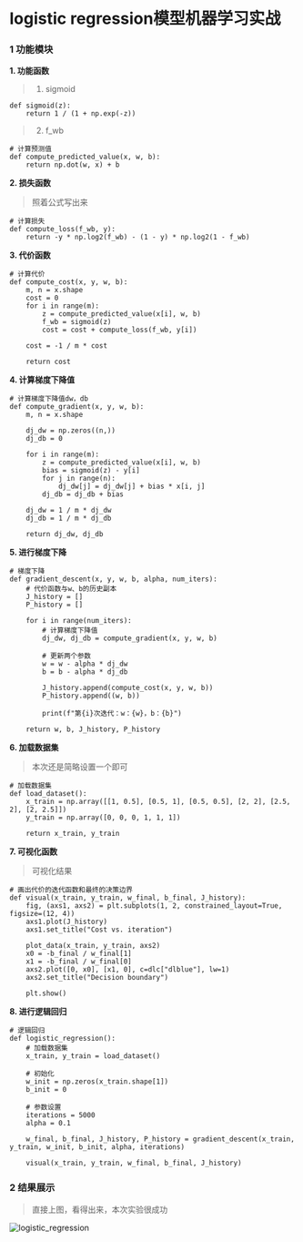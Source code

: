 # logistic regression模型机器学习实战

### 1 功能模块

**1. 功能函数**

> 1. sigmoid

```
def sigmoid(z):
    return 1 / (1 + np.exp(-z))
```

> 2. f_wb

```
# 计算预测值
def compute_predicted_value(x, w, b):
    return np.dot(w, x) + b
```

**2. 损失函数**

> 照着公式写出来

```
# 计算损失
def compute_loss(f_wb, y):
    return -y * np.log2(f_wb) - (1 - y) * np.log2(1 - f_wb)
```

**3. 代价函数**

```
# 计算代价
def compute_cost(x, y, w, b):
    m, n = x.shape
    cost = 0
    for i in range(m):
        z = compute_predicted_value(x[i], w, b)
        f_wb = sigmoid(z)
        cost = cost + compute_loss(f_wb, y[i])

    cost = -1 / m * cost

    return cost
```

**4. 计算梯度下降值**

```
# 计算梯度下降值dw，db
def compute_gradient(x, y, w, b):
    m, n = x.shape

    dj_dw = np.zeros((n,))
    dj_db = 0

    for i in range(m):
        z = compute_predicted_value(x[i], w, b)
        bias = sigmoid(z) - y[i]
        for j in range(n):
            dj_dw[j] = dj_dw[j] + bias * x[i, j]
        dj_db = dj_db + bias

    dj_dw = 1 / m * dj_dw
    dj_db = 1 / m * dj_db

    return dj_dw, dj_db
```

**5. 进行梯度下降**

```
# 梯度下降
def gradient_descent(x, y, w, b, alpha, num_iters):
    # 代价函数与w、b的历史副本
    J_history = []
    P_history = []

    for i in range(num_iters):
        # 计算梯度下降值
        dj_dw, dj_db = compute_gradient(x, y, w, b)

        # 更新两个参数
        w = w - alpha * dj_dw
        b = b - alpha * dj_db

        J_history.append(compute_cost(x, y, w, b))
        P_history.append((w, b))

        print(f"第{i}次迭代：w：{w}，b：{b}")

    return w, b, J_history, P_history
```

**6. 加载数据集**

> 本次还是简略设置一个即可

```
# 加载数据集
def load_dataset():
    x_train = np.array([[1, 0.5], [0.5, 1], [0.5, 0.5], [2, 2], [2.5, 2], [2, 2.5]])
    y_train = np.array([0, 0, 0, 1, 1, 1])

    return x_train, y_train
```

**7. 可视化函数**

> 可视化结果

```
# 画出代价的迭代函数和最终的决策边界
def visual(x_train, y_train, w_final, b_final, J_history):
    fig, (axs1, axs2) = plt.subplots(1, 2, constrained_layout=True, figsize=(12, 4))
    axs1.plot(J_history)
    axs1.set_title("Cost vs. iteration")

    plot_data(x_train, y_train, axs2)
    x0 = -b_final / w_final[1]
    x1 = -b_final / w_final[0]
    axs2.plot([0, x0], [x1, 0], c=dlc["dlblue"], lw=1)
    axs2.set_title("Decision boundary")

    plt.show()
```

**8. 进行逻辑回归**

```
# 逻辑回归
def logistic_regression():
    # 加载数据集
    x_train, y_train = load_dataset()

    # 初始化
    w_init = np.zeros(x_train.shape[1])
    b_init = 0

    # 参数设置
    iterations = 5000
    alpha = 0.1

    w_final, b_final, J_history, P_history = gradient_descent(x_train, y_train, w_init, b_init, alpha, iterations)

    visual(x_train, y_train, w_final, b_final, J_history)
```

### 2 结果展示

> 直接上图，看得出来，本次实验很成功

![logistic_regression](D:\VSCode\web\blog\static\article\ai\logistic_regression.png)



